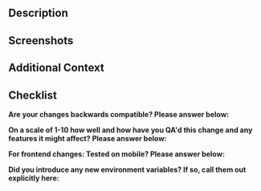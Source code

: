 ## Description

<!--
A clear and concise description of what you changed and why.
Don't forget to mention which tickets this closes (if any).
Use following syntax to close them automatically on merge: closes #<number>
-->

## Screenshots

<!--
If your changes are user facing, please add screenshots of the new UI.
You can also create a video to showcase your changes (useful to show UX).
-->

## Additional Context

<!--
You can mention here anything that you think is relevant for this PR. Some examples:
* You encountered something that you didn't understand while working on this PR
* You were not sure about something you did but did not find a better way
* You initially had a different approach but went with a different approach for some reason
-->

## Checklist

**Are your changes backwards compatible? Please answer below:**

<!-- put your answer about backwards compatibility here -->

<!--
If your PR is not ready for review yet, please mark your PR as a draft.
If changes were requested, request a new review when you incorporated the feedback.
-->
**On a scale of 1-10 how well and how have you QA'd this change and any features it might affect? Please answer below:**

<!-- put your answer about QA here -->

**For frontend changes: Tested on mobile? Please answer below:**

<!-- put your answer about mobile QA here -->

**Did you introduce any new environment variables? If so, call them out explicitly here:**

<!-- put your answer about env vars here -->
